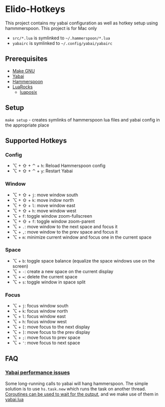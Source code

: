 # Elido-Hotkeys

This project contains my yabai configuration as well as hotkey setup using hammmerspoon. This project is for Mac only

- `src/*.lua` is symlinked to `~/.hammerspoon/*.lua`
- `yabairc` is symlinked to `~/.config/yabai/yabairc`

## Prerequisites

- [Make GNU](https://formulae.brew.sh/formula/make)
- [Yabai](https://github.com/koekeishiya/yabai)
- [Hammerspoon](https://github.com/Hammerspoon/hammerspoon)
- [LuaRocks](https://github.com/luarocks/luarocks/wiki/Installation-instructions-for-macOS)
    - [luaposix](https://github.com/luaposix/luaposix/)

## Setup

`make setup` - creates symlinks of hammerspoon lua files and yabai config in the appropriate place

## Supported Hotkeys

### Config
- ⌥ + ⇧ + ⌃ + `h`: Reload Hammerspoon config
- ⌥ + ⇧ + ⌃ + `y`: Restart Yabai

### Window
- ⌥ + ⇧ + `j`: move window south
- ⌥ + ⇧ + `k`: move indow north
- ⌥ + ⇧ + `l`: move window east
- ⌥ + ⇧ + `h`: move window west
- ⌥ + `f`: toggle window zoom-fullscreen
- ⌥ + ⇧ + `f`: toggle window zoom-parent
- ⌥ + `.`: move window to the next space and focus it
- ⌥ + `,`: move window to the prev space and focus it
- ⌥ + `m`: minimize current window and focus one in the current space

### Space
- ⌥ + `b`: toggle space balance (equalize the space windows use on the screen)
- ⌥ + `-`: create a new space on the current display
- ⌥ + `=`: delete the current space
- ⌥ + `s`: toggle window in space split

### Focus
- ⌥ + `j`: focus window south
- ⌥ + `k`: focus window north
- ⌥ + `l`: focus window east
- ⌥ + `h`: focus window west
- ⌥ + `[`: move focus to the next display
- ⌥ + `]`: move focus to the prev display
- ⌥ + `;`: move focus to prev space
- ⌥ + `'`: move focus to next space


## FAQ

### [Yabai performance issues](https://github.com/koekeishiya/yabai/issues/502#issuecomment-633353477)

Some long-running calls to yabai will hang hammerspoon. The simple solution is to use `hs.task.new` which runs the task on another thread. [Coroutines can be used to wait for the output](https://github.com/koekeishiya/yabai/issues/502#issuecomment-633378939), and we make use of them in [yabai.lua](src/yabai.lua)